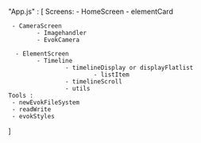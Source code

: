 

"App.js" : [
    Screens:
     - HomeScreen
            - elementCard

     - CameraScreen
            - Imagehandler
            - EvokCamera 

      - ElementScreen
            - Timeline
                    - timelineDisplay or displayFlatlist
                            - listItem 
                    - timelineScroll
                    - utils 
    Tools : 
     - newEvokFileSystem
     - readWrite
     - evokStyles 
]



